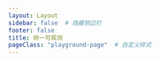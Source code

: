 ```yaml
---
layout: Layout
sidebar: false  # 隐藏侧边栏
footer: false
title: 统一可观测
pageClass: "playground-page"  # 自定义样式
---
```


<PlaygroundComponent service="aom2" />
